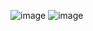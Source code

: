 ![image](https://github.com/user-attachments/assets/2d819824-24d6-45b1-a587-80db1508aa46)
![image](https://github.com/user-attachments/assets/ef4dec0c-61f3-48ba-aecc-4bf21d0b206f)

